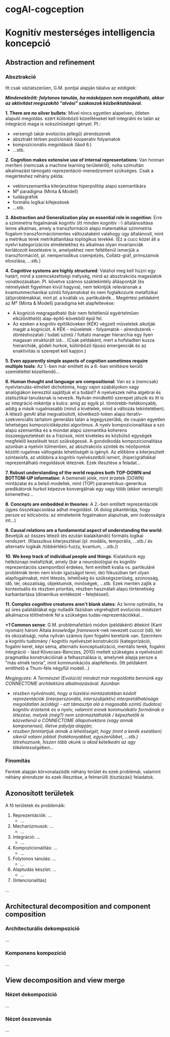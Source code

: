 # cogAI-cogception

# Kognitív mesterséges intelligencia koncepció

## Abstraction and refinement

### Absztrakció

Itt csak vázlatszerűen, G.M. pontjai alapján tálalva az eddigiek:

***Mindenekleőtt: folytonos tanulás, ha másképpen nem megoldható, akkor az aktivitást megszakító "alvási" szakaszok közbeiktatásával.***

**1. There are no silver bullets**:
Mivel nincs egyetlen alapelven, ötleten alapuló megoldás. ezért különböző közelítéseket kell integrálni és talán az integráció maga is sokszínűséget igényel.
Pl.: 
- versengő (akár evolúciós jellegű) alrendszerek
- absztrakt térben pozícionáló kooperatív folyamatok
- kompozícionális megoldások (lásd 6.)
- ...stb.

**2. Cognition makes extensive use of internal representations**:
Van honnan meríteni (nemcsak a machine learning területéről), noha szimultán alkalmazást támogató reprezentáció-menedzsment szükséges.
Csak a megértéshez néhány példa:
- vektorszemantika kiterjesztése hiperpolitóp alapú szemantikára
- M² paradigma (Minta & Modell)
- tudásgráfok
- formális logikai kifejezések
- ...stb.

**3. Abstraction and Generalization play an essential role in cognition**:
Erre a szimmetria fogalmának kognitív (itt minden kognitív :-) általánosítása lenne alkalmas,
amely a transzformáció alapú matematikai szimmetria fogalom transzformációmentes változataként
valahogy úgy általánosít, mint a metrikus terek metrikátlanítása toplógikus terekké.
(Ez a cucc közel áll a nyelvi kategorizációs elméletekhez és alkalmas olyan invarianciák korlátozott kezelésére is,
amelyekhez nem feltétlenül ismerjük a transzformációt, pl. nemperiodikus csempézés, Collatz-gráf, prímszámok eloszlása, ...stb.)

**4. Cognitive systems are highly structured**:
Valahol meg kell húzni egy határt, mind a szemcsézettségi mélység, mind az absztrakciós magaslatok vonatkozásában.
Pl. követve számos szaktekintély álláspontját (és némelyekét figyelmen kívül hagyva), nem tekintjük relevánsnak a kvantummechanikai szintű folyamatokat és 
nem foglalkozunk metafizikai (ál)problémákkal, mint pl. a kváliák vs. partikulárék...
Megértési példaként az M² (Minta & Modell) paradigma két alapfeltevése:
- A kogníció megragadható (bár nem feltétlenül egyértelműen elkülöníthető) alap-építő-kövekből épül fel.
- Az ezeken a kognitív építőköveken (KÉK) végzett műveletek alkotják magát a kogníciót.
A KÉK - műveletek - folyamatok - alrendszerek - döntéshozatali / tudati szintű / futtató manager hierarchia egy ilyen magasan struktúrált izé...
(Csak példaként, mert a hofstadteri kusza hierarchiák, gödeli hurkok, különböző típusú emergenciák és az enaktivitás is szerepet kell kapjon.)

**5. Even apparently simple aspects of cognition sometimes require  multiple tools**:
Az 1.-ben már említett és a 6.-ban említésre kerülő szemlélettel közelítendő...

**6. Human thought and language are compositional**:
Van ez a (nemcsak) nyelvtanulás-elméleti dichotómia, hogy vajon szabályokon vagy analógiákon keresztül sajátítjuk el a tudást? A nyelvészek néha algebrai és statisztikai tanulásnak is nevezik.
Nyilván mindkettő szerepet játszik és itt is az integráció mikéntje a kulcs: amíg az egyik pl. tömörebb-hetékonyabb, addig a másik rugalmasabb (mind a kivételek, mind a változás tekintetében).
A létező genAI által megvalósított, következő-token alapú iteratív-szekvenciális tartalom generálás talán a legegyszerűbb, de csupán egyetlen lehetséges kompozícióképzési algoritmus.
A nyelv kompozicionalitása a szó alapú szemantika és a mondat alapú szemantika koherens összeegyeztetését és a frázisok, mint kivételes és közbülső egységek megfelelő kezelését teszi szükségessé.
A gondolkodás kompozicionalitása azonban a nyelvin túlmenően, az absztrakciós szintek és nézőpontok közötti rugalmas váltogatás lehetőségét is igényli.
Az előbbire a kiterjesztett szintaxisfa, az utóbbira a kognitív nyelvészetből ismert, (hiper)gráfokkal reprezentálható megoldások léteznek. Ezek illesztése a feladat...

**7. Robust  understanding of the world requires both TOP-DOWN and BOTTOM-UP information**:
A bemeneti jelek, mint érzetek (DOWN) mintázatai és a belső modellek, mint (TOP) parametrikus-generikus predikátorok hurkot képezve konvergálnak egy vagy több (ekkor versengő) kimenethez...

**8. Concepts are embedded in theories**:
A 2.-ben említett reprezentációk ügyes összekapcsolása adhat megoldást.
(A dolog pikantériája, hogy persze ez kölcsönös: az elméleteink fogalmakon alapulnak, ami óvatosságra int...)

**9. Causal relations are a fundamental aspect of understanding the world**:
Bevetjük az összes létező (és ezután kialakítandó) formális logikai rendszert. (Klasszikus kiterjesztései /pl. modális, temporális, ...stb./ és alternatív logikák /többértékű-fuzzy, kvantum, ...stb./)

**10. We keep track of individual people and things**:
Kialakítunk egy hétköznapi metafizikát, amely (bár a neurobiológiai és kognitív reprezentációs szempontból érdekes, fent említett kvália vs. partikuláré problémák terén nem kíván igazságot tenni, de) 
fókuszban tart olyan alapfogalmakat, mint létezés, lehetőség és szükségszerűség, azonosság, idő, tér, okozatiság, objektumok, minőségek, ...stb.
Ezek mentén zajlik a kontextuális és részben prioritás, részben használati alapú történetiség karbantartása (dinamikus emlékezet - felejtéssel).

**11. Complex cognitive creatures aren't blank slates**:
Az lenne optimális, ha az üres palatáblákat egy nulladik fázisban végrehajtott evolúciós módszert alkalmazva tölthetnénk fel a szükséges tudás-reprezentációkkal...

**+1 Common sense**:
G.M. problémafeltáró módon (példáként) áttekint (Kant nyomán) három Általa *knowledge framework*-nek nevezett cuccot (idő, tér és okozatiság), noha nyilván számos ilyen fogalmi keretünk van.
Szerintem a kognitív tudomány / kognitív nyelvészet konstrukciói (kategorizáció, fogalmi keret, képi séma, alternatív konceptualizáció, mentális terek, fogalmi integráció - lásd Kövecses-Benczes, 2010) mellett 
szükséges a nyelvészeti pragmatika konstrukcióinak a felhasználása is, amelynek alapja persze a "más elmék teória", mint kommunikációs alapfeltevés. (Itt példaként említhető a Thum-féle négyfül modell...)

*Megjegyzés: A Természet (Evolúció) mindezt már megoldotta bennünk egy CONNECTOME architektúra alkalmazásával. Azonban*
* *részben nyilvánvaló, hogy a tüzelési mintázatokban kódolt reprezentációk (interperszonális, interszubjektív) interpretálhatósága megoldatlan (ezidáig) - ezt támasztja alá a magasabb szintű (tudatos) kognitív érzeteink és a nyelv, valamint ennek kommunikatív formáinak a létezése, melyek (még?) nem származtathatók / képezhetők le közvetlenül a CONNECTOME állapotvektora (vagy annak komponensei), illetve pályája alapján;*
* *részben fenntartjuk annak a lehetőségét, hogy (mint a kerék esetében) sikerül valami jobbat (hatékonyabbat, egyszerűbbet, ...stb.) létrehoznunk, hiszen több okunk is akad kételkedni az agy tökéletességében...*

### Finomítás

Fentiek alapján körvonalazódik néhány terület és ezek problémái, valamint néhány alrendszer és ezek illesztése, a felmerülő (tisztázási) feladatok.

## Azonosított területek

A fő területek és problémáik:
1. Reprezentációk: ...
   * ...
3. Mechanizmusok: ...
   * ...
5. Integráció: ...
   * ...
6. Kompozícionalitás: ...
   * ...
7. Folytonos tanulás: ...
   * ...
8. Alaptudás készlet: ...
   * ...
9. (Intencionalitás)

...



## Architectural decomposition and component composition

### Architecturális dekompozíció
...


### Komponens kompozíció
...



## View decomposition and view merge

### Nézet dekompozíció 
...


### Nézet összevonás
...
